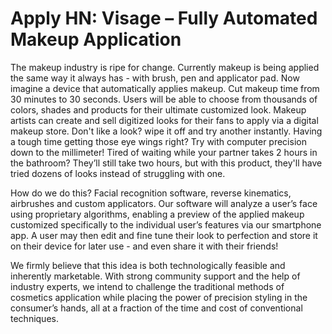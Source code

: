 # Apply HN: Visage – Fully Automated Makeup Application

The makeup industry is ripe for change. Currently makeup is being applied the same way it always has - with brush, pen and applicator pad. Now imagine a device that automatically applies makeup. Cut makeup time from 30 minutes to 30 seconds. Users will be able to choose from thousands of colors, shades and products for their ultimate customized look. Makeup artists can create and sell digitized looks for their fans to apply via a digital makeup store. Don&#x27;t like a look? wipe it off and try another instantly. Having a tough time getting those eye wings right? Try with computer precision down to the millimeter! Tired of waiting while your partner takes 2 hours in the bathroom? They’ll still take two hours, but with this product, they&#x27;ll have tried dozens of looks instead of struggling with one.<p>How do we do this? Facial recognition software, reverse kinematics, airbrushes and custom applicators. Our software will analyze a user’s face using proprietary algorithms, enabling a preview of the applied makeup customized specifically to the individual user’s features via our smartphone app. A user may then edit and fine tune their look to perfection and store it on their device for later use - and even share it with their friends!<p>We firmly believe that this idea is both technologically feasible and inherently marketable. With strong community support and the help of industry experts, we intend to challenge the traditional methods of cosmetics application while placing the power of precision styling in the consumer’s hands, all at a fraction of the time and cost of conventional techniques.
